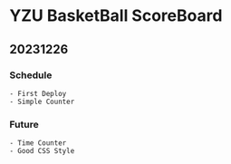 # YZU BasketBall ScoreBoard

## 20231226 

### Schedule
    
    - First Deploy
    - Simple Counter

### Future
    
    - Time Counter
    - Good CSS Style

